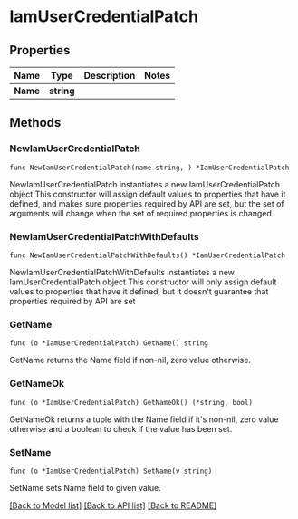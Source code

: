 # IamUserCredentialPatch

## Properties

Name | Type | Description | Notes
------------ | ------------- | ------------- | -------------
**Name** | **string** |  | 

## Methods

### NewIamUserCredentialPatch

`func NewIamUserCredentialPatch(name string, ) *IamUserCredentialPatch`

NewIamUserCredentialPatch instantiates a new IamUserCredentialPatch object
This constructor will assign default values to properties that have it defined,
and makes sure properties required by API are set, but the set of arguments
will change when the set of required properties is changed

### NewIamUserCredentialPatchWithDefaults

`func NewIamUserCredentialPatchWithDefaults() *IamUserCredentialPatch`

NewIamUserCredentialPatchWithDefaults instantiates a new IamUserCredentialPatch object
This constructor will only assign default values to properties that have it defined,
but it doesn't guarantee that properties required by API are set

### GetName

`func (o *IamUserCredentialPatch) GetName() string`

GetName returns the Name field if non-nil, zero value otherwise.

### GetNameOk

`func (o *IamUserCredentialPatch) GetNameOk() (*string, bool)`

GetNameOk returns a tuple with the Name field if it's non-nil, zero value otherwise
and a boolean to check if the value has been set.

### SetName

`func (o *IamUserCredentialPatch) SetName(v string)`

SetName sets Name field to given value.



[[Back to Model list]](../README.md#documentation-for-models) [[Back to API list]](../README.md#documentation-for-api-endpoints) [[Back to README]](../README.md)


